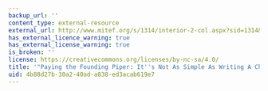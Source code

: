 ```yaml
---
backup_url: ''
content_type: external-resource
external_url: http://www.mitef.org/s/1314/interior-2-col.aspx?sid=1314&gid=5&pgid=5819
has_external_licence_warning: true
has_external_license_warning: true
is_broken: ''
license: https://creativecommons.org/licenses/by-nc-sa/4.0/
title: '"Paying the Founding Piper: It''s Not As Simple As Writing A Check"'
uid: 4b88d27b-30a2-40ad-a838-ed3acab619e7
---
```

